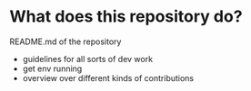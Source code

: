 # What does this repository do?

README.md of the repository

- guidelines for all sorts of dev work
- get env running
- overview over different kinds of contributions
